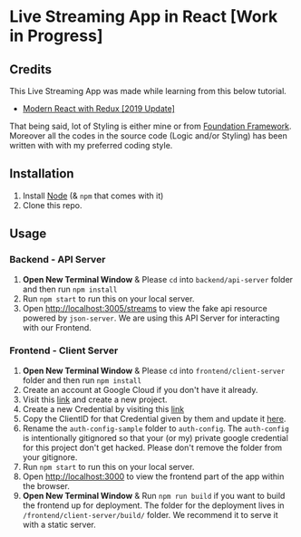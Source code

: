 # Live Streaming App in React [Work in Progress]

## Credits

This Live Streaming App was made while learning from this below tutorial.

- [Modern React with Redux [2019 Update]](https://www.udemy.com/react-redux/)

That being said, lot of Styling is either mine or from [Foundation Framework](https://foundation.zurb.com/sites/docs/). Moreover all the codes in the source code (Logic and/or Styling) has been written with with my preferred coding style.

## Installation

1. Install [Node](https://nodejs.org/en/) (& `npm` that comes with it)
2. Clone this repo.

## Usage

### Backend - API Server

1. **Open New Terminal Window** & Please `cd` into `backend/api-server` folder and then run `npm install`
1. Run `npm start` to run this on your local server.
1. Open [http://localhost:3005/streams](http://localhost:3005/streams) to view the fake api resource powered by `json-server`. We are using this API Server for interacting with our Frontend.

### Frontend - Client Server

1. **Open New Terminal Window** & Please `cd` into `frontend/client-server` folder and then run `npm install`
1. Create an account at Google Cloud if you don't have it already. 
1. Visit this [link](https://console.cloud.google.com/home/dashboard) and create a new project.
1. Create a new Credential by visiting this [link](https://console.cloud.google.com/apis/credentials)
1. Copy the ClientID for that Credential given by them and update it [here](https://github.com/IamManchanda/react-live-stream-app/blob/master/frontend/client-server/auth-config-sample/google.js#L4).
1. Rename the `auth-config-sample` folder to `auth-config`. The `auth-config` is intentionally gitignored so that your (or my) private google credential for this project don't get hacked. Please don't remove the folder from your gitignore.
1. Run `npm start` to run this on your local server.
1. Open [http://localhost:3000](http://localhost:3000) to view the frontend part of the app within the browser.
1. **Open New Terminal Window** & Run `npm run build` if you want to build the frontend up for deployment. The folder for the deployment lives in `/frontend/client-server/build/` folder. We recommend it to serve it with a static server.
